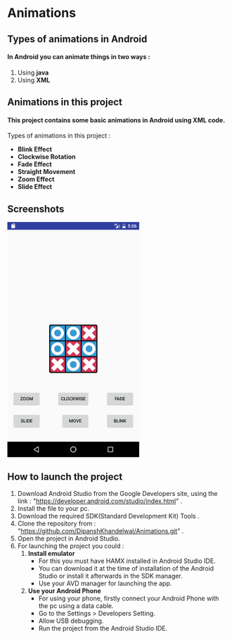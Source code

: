 # Animations
## Types of animations in Android
#### In Android you can animate things in two ways :
1. Using **java**
2. Using **XML**

## Animations in this project
#### This project contains some basic animations in Android using XML code.
Types of animations in this project :
* **Blink Effect**
* **Clockwise Rotation**
* **Fade Effect**
* **Straight Movement**
* **Zoom Effect**
* **Slide Effect**

## Screenshots
<img src="screenshot/Screenshot_1.png" width="300">

## How to launch the project
1. Download Android Studio from the Google Developers site, using the link : "https://developer.android.com/studio/index.html" .
2. Install the file to your pc.
3. Download the required SDK(Standard Development Kit) Tools .
4. Clone the repository from : "https://github.com/DipanshKhandelwal/Animations.git" .
5. Open the project in Android Studio.
6. For launching the project you could :
	1. **Install emulator**
		* For this you must have HAMX installed in Android Studio IDE.
		* You can download it at the time of installation of the Android Studio or install it afterwards in the SDK manager.
		* Use your AVD manager for launching the app.
	2. **Use your Android Phone**
		* For using your phone, firstly connect your Android Phone with the pc using a data cable.
		* Go to the Settings > Developers Setting.
		* Allow USB debugging.
		* Run the project from the Android Studio IDE.